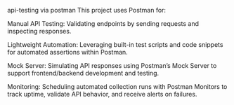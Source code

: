 api-testing via postman
This project uses Postman for:

Manual API Testing: Validating endpoints by sending requests and inspecting responses.

Lightweight Automation: Leveraging built-in test scripts and code snippets for automated assertions within Postman.

Mock Server: Simulating API responses using Postman’s Mock Server to support frontend/backend development and testing.

Monitoring: Scheduling automated collection runs with Postman Monitors to track uptime, validate API behavior, and receive alerts on failures.
